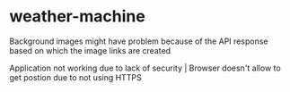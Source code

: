 # weather-machine

Background images might have problem because of the API response based on which the image links are created

Application not working due to lack of security | Browser doesn't allow to get postion due to not using HTTPS
